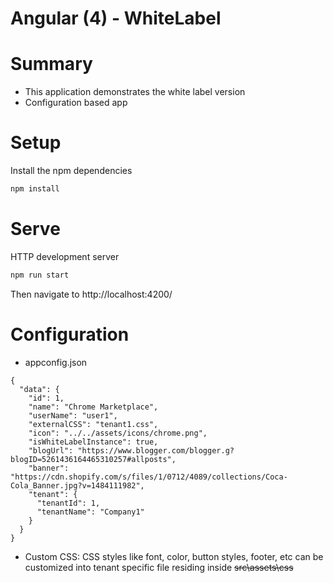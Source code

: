 # Angular (4) - WhiteLabel


# Summary

* This application demonstrates the white label version
* Configuration based app

# Setup

Install the npm dependencies

```bash
npm install
```

# Serve

HTTP development server
```bash
npm run start
```

Then navigate to http://localhost:4200/


# Configuration
* appconfig.json
```
{
  "data": {
    "id": 1,
    "name": "Chrome Marketplace",
    "userName": "user1",
    "externalCSS": "tenant1.css",
    "icon": "../../assets/icons/chrome.png",
    "isWhiteLabelInstance": true,
    "blogUrl": "https://www.blogger.com/blogger.g?blogID=5261436164465310257#allposts",
    "banner": "https://cdn.shopify.com/s/files/1/0712/4089/collections/Coca-Cola_Banner.jpg?v=1484111982",
    "tenant": {
      "tenantId": 1,
      "tenantName": "Company1"
    }
  }
}
```

* Custom CSS: CSS styles like font, color, button styles, footer, etc can be customized into tenant specific file residing inside ~~src\assets\css~~
